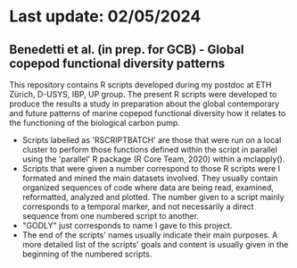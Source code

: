 # Last update: 02/05/2024
## Benedetti et al. (in prep. for GCB) - Global copepod functional diversity patterns

This repository contains R scripts developed during my postdoc at ETH Zürich, D-USYS, IBP, UP group.
The present R scripts were developed to produce the results a study in preparation about the global contemporary and future patterns of marine copepod functional diversity how it relates to the functioning of the biological carbon pump.

- Scripts labelled as 'RSCRIPTBATCH' are those that were run on a local cluster to perform those functions defined within the script in parallel using the 'parallel' R package (R Core Team, 2020) within a mclapply().
- Scripts that were given a number correspond to those R scripts were I formated and mined the main datasets involved. They usually contain organized sequences of code where data are being read, examined, reformatted, analyzed and plotted. The number given to a script mainly corresponds to a temporal marker, and not necessarily a direct sequence from one numbered script to another.
- "GODLY" just corresponds to name I gave to this project.
- The end of the scripts' names usually indicate their main purposes. A more detailed list of the scripts' goals and content is usually given in the beginning of the numbered scripts.
